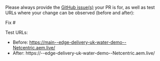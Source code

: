 Please always provide the [GitHub issue(s)](../issues) your PR is for, as well as test URLs where your change can be observed (before and after):

Fix #<gh-issue-id>

Test URLs:
- Before: https://main--edge-delivery-uk-water-demo--Netcentric.aem.live/
- After: https://<branch>--edge-delivery-uk-water-demo--Netcentric.aem.live/
